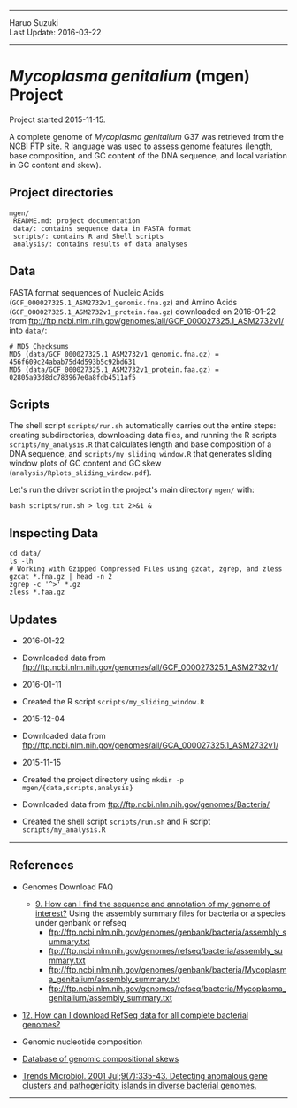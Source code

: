 ----------

Haruo Suzuki  
Last Update: 2016-03-22  

----------

# *Mycoplasma genitalium* (mgen) Project
Project started 2015-11-15.  

A complete genome of *Mycoplasma genitalium* G37 was retrieved from the NCBI FTP site.
R language was used to assess genome features (length, base composition, and GC content of the DNA sequence, and local variation in GC content and skew).

## Project directories

    mgen/
     README.md: project documentation 
     data/: contains sequence data in FASTA format
     scripts/: contains R and Shell scripts
     analysis/: contains results of data analyses

## Data

FASTA format sequences of Nucleic Acids (`GCF_000027325.1_ASM2732v1_genomic.fna.gz`) and Amino Acids (`GCF_000027325.1_ASM2732v1_protein.faa.gz`) downloaded on 2016-01-22 from <ftp://ftp.ncbi.nlm.nih.gov/genomes/all/GCF_000027325.1_ASM2732v1/> into `data/`:

    # MD5 Checksums
    MD5 (data/GCF_000027325.1_ASM2732v1_genomic.fna.gz) = 456f609c24abab75d4d593b5c92bd631
    MD5 (data/GCF_000027325.1_ASM2732v1_protein.faa.gz) = 02805a93d8dc783967e0a8fdb4511af5

## Scripts

The shell script `scripts/run.sh` automatically carries out the entire steps: creating subdirectories, downloading data files, and running the R scripts 
`scripts/my_analysis.R` that calculates length and base composition of a DNA sequence, and 
`scripts/my_sliding_window.R` that generates sliding window plots of GC content and GC skew (`analysis/Rplots_sliding_window.pdf`).

Let's run the driver script in the project's main directory `mgen/` with:

    bash scripts/run.sh > log.txt 2>&1 &

## Inspecting Data

    cd data/
    ls -lh
    # Working with Gzipped Compressed Files using gzcat, zgrep, and zless
    gzcat *.fna.gz | head -n 2
    zgrep -c '^>' *.gz
    zless *.faa.gz

## Updates

- 2016-01-22  
 - Downloaded data from <ftp://ftp.ncbi.nlm.nih.gov/genomes/all/GCF_000027325.1_ASM2732v1/>

- 2016-01-11  
 - Created the R script `scripts/my_sliding_window.R`

- 2015-12-04  
 - Downloaded data from <ftp://ftp.ncbi.nlm.nih.gov/genomes/all/GCA_000027325.1_ASM2732v1/>

- 2015-11-15  
 - Created the project directory using `mkdir -p mgen/{data,scripts,analysis}`
 - Downloaded data from <ftp://ftp.ncbi.nlm.nih.gov/genomes/Bacteria/>
 - Created the shell script `scripts/run.sh` and R script `scripts/my_analysis.R` 

----------

## References
- Genomes Download FAQ
  - [9. How can I find the sequence and annotation of my genome of interest?](http://www.ncbi.nlm.nih.gov/genome/doc/ftpfaq/#howtofind) Using the assembly summary files for bacteria or a species under genbank or refseq
    - ftp://ftp.ncbi.nlm.nih.gov/genomes/genbank/bacteria/assembly_summary.txt
    - ftp://ftp.ncbi.nlm.nih.gov/genomes/refseq/bacteria/assembly_summary.txt
    - ftp://ftp.ncbi.nlm.nih.gov/genomes/genbank/bacteria/Mycoplasma_genitalium/assembly_summary.txt
    - ftp://ftp.ncbi.nlm.nih.gov/genomes/refseq/bacteria/Mycoplasma_genitalium/assembly_summary.txt
 - [12. How can I download RefSeq data for all complete bacterial genomes?](http://www.ncbi.nlm.nih.gov/genome/doc/ftpfaq/#allcomplete)

- Genomic nucleotide composition
 - [Database of genomic compositional skews](http://www.g-language.org/data/oriter/)
 - [Trends Microbiol. 2001 Jul;9(7):335-43. Detecting anomalous gene clusters and pathogenicity islands in diverse bacterial genomes.](http://www.ncbi.nlm.nih.gov/pubmed/11435108)

----------
